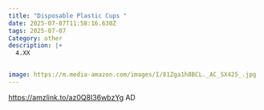 ```yaml
---
title: "Disposable Plastic Cups "
date: 2025-07-07T11:58:16.630Z
tags: 2025-07-07
Category: other
description: |+
  4.XX 


image: https://m.media-amazon.com/images/I/81Zga1h8BCL._AC_SX425_.jpg
---
```

https://amzlink.to/az0Q8I36wbzYg     AD